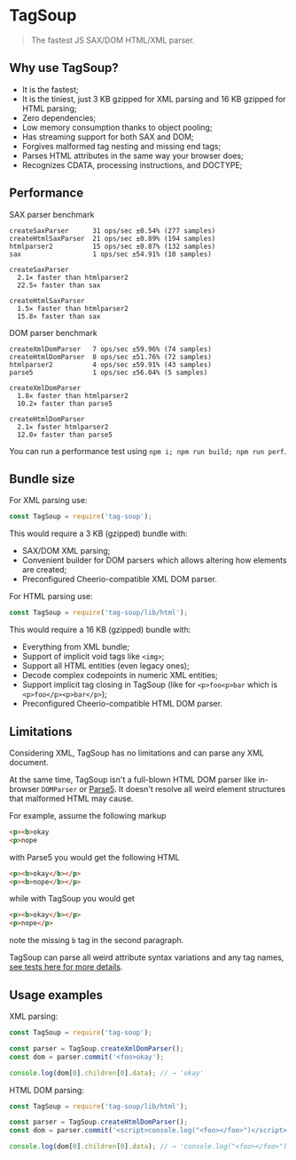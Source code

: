 # TagSoup

> The fastest JS SAX/DOM HTML/XML parser.

## Why use TagSoup?

- It is the fastest;
- It is the tiniest, just 3 KB gzipped for XML parsing and 16 KB gzipped for HTML parsing;
- Zero dependencies;
- Low memory consumption thanks to object pooling;
- Has streaming support for both SAX and DOM;
- Forgives malformed tag nesting and missing end tags;
- Parses HTML attributes in the same way your browser does;
- Recognizes CDATA, processing instructions, and DOCTYPE;

## Performance

SAX parser benchmark
```
createSaxParser      31 ops/sec ±0.54% (277 samples)
createHtmlSaxParser  21 ops/sec ±0.89% (194 samples)
htmlparser2          15 ops/sec ±0.87% (132 samples)
sax                  1 ops/sec ±54.91% (10 samples)

createSaxParser
  2.1✕ faster than htmlparser2
  22.5✕ faster than sax

createHtmlSaxParser
  1.5✕ faster than htmlparser2
  15.8✕ faster than sax
```

DOM parser benchmark
```
createXmlDomParser   7 ops/sec ±59.96% (74 samples)
createHtmlDomParser  8 ops/sec ±51.76% (72 samples)
htmlparser2          4 ops/sec ±59.91% (43 samples)
parse5               1 ops/sec ±56.04% (5 samples)

createXmlDomParser
  1.8✕ faster than htmlparser2
  10.2✕ faster than parse5

createHtmlDomParser
  2.1✕ faster htmlparser2
  12.0✕ faster than parse5
```

You can run a performance test using `npm i; npm run build; npm run perf`.


## Bundle size

For XML parsing use:

```ts
const TagSoup = require('tag-soup');
```  

This would require a 3 KB (gzipped) bundle with: 

- SAX/DOM XML parsing;
- Convenient builder for DOM parsers which allows altering how elements are created;
- Preconfigured Cheerio-compatible XML DOM parser.


For HTML parsing use:

```ts
const TagSoup = require('tag-soup/lib/html');
```  

This would require a 16 KB (gzipped) bundle with: 

- Everything from XML bundle;
- Support of implicit void tags like `<img>`;
- Support all HTML entities (even legacy ones);
- Decode complex codepoints in numeric XML entities;
- Support implicit tag closing in TagSoup (like for `<p>foo<p>bar` which is `<p>foo</p><p>bar</p>`);
- Preconfigured Cheerio-compatible HTML DOM parser.



## Limitations

Considering XML, TagSoup has no limitations and can parse any XML document.

At the same time, TagSoup isn't a full-blown HTML DOM parser like in-browser `DOMParser` or [Parse5](https://github.com/inikulin/parse5). It doesn't resolve all weird element structures that malformed HTML may cause.

For example, assume the following markup
```html
<p><b>okay
<p>nope
``` 
with Parse5 you would get the following HTML
```html
<p><b>okay</b></p>
<p><b>nope</b></p>
``` 
while with TagSoup you would get
```html
<p><b>okay</b></p>
<p>nope</p>
``` 
note the missing `b` tag in the second paragraph.

TagSoup can parse all weird attribute syntax variations and any tag names, [see tests here for more details](https://github.com/smikhalevski/tag-soup/blob/master/src/test/createSaxParser.test.ts).



## Usage examples

XML parsing:
```js
const TagSoup = require('tag-soup');

const parser = TagSoup.createXmlDomParser();
const dom = parser.commit('<foo>okay');

console.log(dom[0].children[0].data); // → 'okay'
```

HTML DOM parsing:
```js
const TagSoup = require('tag-soup/lib/html');

const parser = TagSoup.createHtmlDomParser();
const dom = parser.commit('<script>console.log("<foo></foo>")</script>');

console.log(dom[0].children[0].data); // → 'console.log("<foo></foo>")'
```
